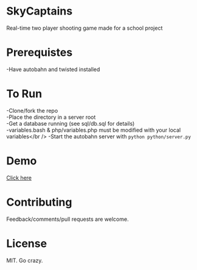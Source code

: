 SkyCaptains
===========
Real-time two player shooting game made for a school project

Prerequistes
===========
-Have autobahn and twisted installed

To Run
===========
-Clone/fork the repo<br />
-Place the directory in a server root<br />
-Get a database running (see sql/db.sql for details)<br />
-variables.bash & php/variables.php must be modified with your local variables</br />
-Start the autobahn server with `python python/server.py`<br />

Demo
===========
<a href="http://www.kelseyjyoung.com/skycaptains">Click here</a>

Contributing
===========
Feedback/comments/pull requests are welcome.

License
===========
MIT. Go crazy.
